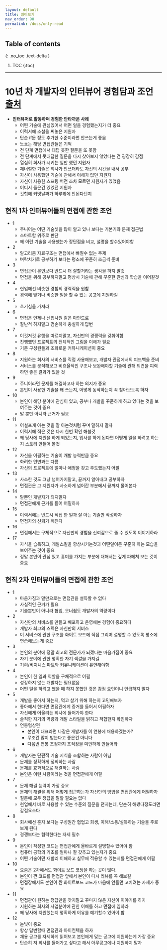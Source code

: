 ```yaml
---
layout: default
title: 읽어보기
nav_order: 90
permalink: /docs/only-read
---
```

## Table of contents
{: .no_toc .text-delta }

1. TOC
{:toc}
---

# **10년 차 개발자의 인터뷰어 경험담과 조언** [출처](https://jojoldu.tistory.com/280#ref=github)

- **인터뷰어로 활동하며 경험한 안타까운 사례**
  - 어떤 기술에 관심있어서 어떤 일을 경험했는지가 더 중요
  - 이력서에 소설을 써놓은 지원자
  - 단순 if문 정도 추가한 수준이라면 안쓰는게 좋음
  - 노쇼는 해당 면접관들은 기억
  - 전 단계 면접에서 대답 못한 질문을 또 못함
  - 전 단계에서 못대답한 질문을 다시 찾아보지 않았다는 건 굉장히 감점
  - 열심히 회사가 시키는 일만 했던 지원자
  - 제너럴한 기술은 회사가 안쓰더라도 자신의 시간을 내서 공부
  - 자신이 사용했던 기술에 관해서 이해가 없던 지원자
  - 자신이 사용한 스프링 버전 조차 모르던 지원자가 있었음
  - 어디서 들은건 있었던 지원자
  - 깃헙에 커밋날짜가 하루밖에 안된다던지

## **현직 1차 인터뷰어들의 면접에 관한 조언**
- 1
  - 주니어는 어떤 기술셋을 많이 알고 있나 보다는 기본기와 문제 접근법
  - 스마트함 위주로 판단
  - 왜 이런 기술을 사용했는가 장단점을 비교, 설명을 할수있어야함
- 2
  - 알고리즘 자료구조는 면접에서 빠질수 없는 주제
  - 벼락치기로 공부하기 보다는 평소에 꾸준히 조금씩 준비
- 3
  - 면접관이 본인보다 반드시 더 잘할거라는 생각을 하지 말것
  - 면접을 위해 공부하지말고 평상시 기술에 관해 꾸준한 관심과 학습을 이어갈것
- 4
  - 현업에선 비슷한 경험의 경력직을 원함
  - 경력에 맞거나 비슷한 일을 할 수 있는 공고에 지원하길
- 5
  - 호기심을 가져라
- 6
  - 면접은 언제나 신입사원 같은 마인드로
  - 잘난척 하지말고 겸손하게 충실하게 답변
- 7
  - 이것저것 유행을 따르지말고, 자신만의 경쟁력을 갖춰야함
  - 진행했던 프로젝트의 전체적인 그림을 이해가 필요
  - 기존 구성원들과 조화로운 커뮤니케이션이 중요
- 8
  - 지원하는 회사의 서비스를 직접 사용해보고, 개발자 관점에서의 피드백을 준비
  - 서비스를 분석해보고 비효율적인 구조나 보완해야할 기술에 관해 의견을 피력하면 좋은 결과가 있을 것
- 9
  - 주니어라면 문제를 해결하고자 하는 의지가 중요
  - 본인이 사용한 기술을 왜 쓰는지, 어떻게 동작하는지 꼭 찾아보도록 하자
- 10
  - 본인이 해당 분야에 관심이 있고, 공부나 개발을 꾸준하게 하고 있다는 것을 보여주는 것이 중요
  - 말 뿐만 아니라 근거가 필요
- 11
  - 어설프게 아는 것을 잘 아는것처럼 꾸며 말하지 말자
  - 이력서에 적은 것은 다시 한번 확인 해볼것
  - 왜 당사에 지원을 하게 되었는지, 입사를 하게 된다면 어떻게 일을 하려고 하는지 스토리 만들어 볼것
- 12
  - 자신을 어필하는 기술이 개발 능력만큼 중요
  - 화려한 언변과는 다름
  - 자신의 프로젝트에 얼마나 애정을 갖고 주도했는지 어필
- 13
  - 사소한 것도 그냥 넘어가지말고, 끝까지 알아내고 공부하자
  - 면접관은 그 지원자가 사소하게 넘어간 부분에서 끝까지 물어본다
- 14
  - 말뿐인 개발자가 되지말자
  - 면접관에게 근거를 들어 어필하자
- 15
  - 이력서에는 반드시 직접 한 일과 잘 아는 기술만 작성하자
  - 면접자의 신뢰가 깨진다
- 16
  - 면접에서는 구체적으로 자신만의 경험을 신뢰감으로 줄 수 있도록 이야기하라
- 17
  - 자식을 습득하고, 개발스킬을 향상시키는것과 어떤일이든 꾸준히 하는 모습을 보여주는 것이 중요
  - 정말 본인이 관심 있고 흥미를 가지는 부분에 대해서는 깊게 파헤쳐 보는 것이 중요

## **현직 2차 인터뷰어들의 면접에 관한 조언**
- 1
  - 마음가짐과 말만으로는 면접관을 설득할 수 없다
  - 사실적인 근거가 필요
  - 기술뿐만이 아니라 협업, 오너쉽도 개발자의 역량이다
- 2
  - 자신만의 서비스를 만들고 배포하고 운영해본 경험이 중요하다
  - 개발자 최고의 스펙은 자신만의 서비스
  - 이 서비스에 관한 구조를 화이트 보드에 직접 그리며 설명할 수 있도록 평소에 연습해보는게 중요
- 3
  - 본인의 분야에 정말 최고의 전문가가 되겠다는 마음가짐이 중요
  - 자기 분야에 관한 명확한 자기 색깔을 가지길
  - 기획/비지니스 파트와 커뮤니케이션이 유연해야함
- 4
  - 본인이 한 일과 역할을 구체적으로 어필
  - 성장하지 않는 개발자는 필요없음
  - 어떤 일을 하려고 했을 때 하지 못했던 것은 감점 요인이니 언급하지 말자
- 5
  - 개발을 좋아서 하는지, 먹고 살기 위해 하는지 고민해보자
  - 좋아해서 한다면 면접관에게 증거를 들어서 어필하자
  - 자신에게 어울리는 회사에 들어가야 한다
  - 솔직한 자기의 역량과 개발 스타일을 밝히고 적합한지 확인하자
  - 연봉협상편
    - 본인이 대표라면 나같은 개발자를 이 연봉에 채용하겠는가?
    - 무조건 많이 받는다고 좋은건 아니다
    - 다음번 연봉 조정까지 조직장을 미안하게 만들어라
- 6
  - 개발자는 단편적 기술 지식을 조합하는 사람이 아님
  - 문제를 정확하게 정의하는 사람
  - 문제를 효과적으로 해결하는 사람
  - 본인은 이런 사람이라는 것을 면접관에게 어필
- 7
  - 문제 해결 능력이 가장 중요
  - 문제의 해결을 위해 어떻게 접근하는가 자신만의 방법을 면접관에게 어필하자
  - 질문에 모두 정답을 말할 필요는 없다
  - 현업에서 바로 사용할 수 있는 수준의 질문을 던지는데, 단순히 해봤다정도라면 감점요소다
- 8
  - 회사에선 혼자 보다는 구성원간 협업고 희생, 이해/소통/설득하는 기술을 주로 보게 된다
  - 경쟁보다는 협력한다는 자세 필수
- 9
  - 본인이 작성한 코드는 면접관에게 올바르게 설명할수 있어야 함
  - 컴퓨터 공학의 기초를 얼마나 잘 갖추고 있는지가 중요
  - 어떤 기술이던 재빨리 이해하고 실무에 적용할 수 있는지를 면접관에게 어필
- 10
  - 요즘은 2차에서도 화이트 보드 코딩을 하는 곳이 많다.
  - 본인이 짠 코드를 면접관 앞에서 본인이 다시 리뷰를 꼭 해보길
  - 면접장에서도 본인이 짠 화이트보드 코드가 마음에 안들면 고치려는 자세가 중요
- 11
  - 면접관이 원하는 정답만을 찾지말고 꾸미지 않은 자신이 이야기를 하자
  - 지원하는 회사의 사업분야에 관한 이해를 하고 면접에 임하라
  - 왜 당사에 지원했는지 명확하게 이유를 얘기할수 있어야 함
- 12
  - 눈빛이 중요
  - 항상 답변할때 면접관과 아이컨텍을 하자
  - 채용 공고를 자세하게 읽어보고 본인에게 맞는 공고에 지원하는게 가장 중요
  - 단순히 저 회사를 들어가고 싶다고 해서 아무공고에나 지원하지 말자
